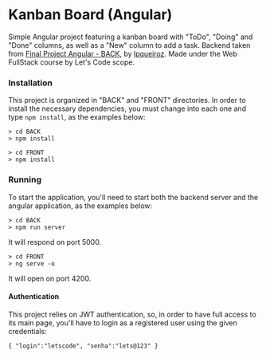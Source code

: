 # Kanban Board (Angular)

Simple Angular project featuring a kanban board with "ToDo", "Doing" and "Done" columns, as well as a "New" column to add a task. Backend taken from [Final Project Angular - BACK](https://github.com/lpqueiroz/ProjetoFinalAngular), by [lpqueiroz](https://github.com/lpqueiroz). Made under the Web FullStack course by Let's Code scope.

### Installation

This project is organized in "BACK" and "FRONT" directories. In order to install the necessary dependencies, you must change into each one and type <code>npm install</code>, as the examples below:

```
> cd BACK
> npm install
```

```
> cd FRONT
> npm install
```

### Running

To start the application, you'll need to start both the backend server and the angular application, as the examples below:

```
> cd BACK
> npm run server
```
It will respond on port 5000.
```
> cd FRONT
> ng serve -o
```
It will open on port 4200.

#### Authentication

This project relies on JWT authentication, so, in order to have full access to its main page, you'll have to login as a registered user using the given credentials:

```
{ "login":"letscode", "senha":"lets@123" }
```
